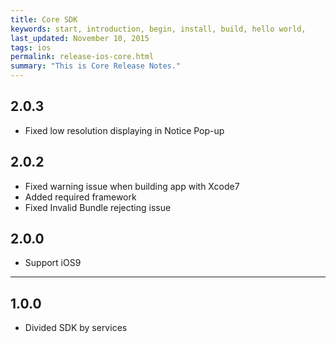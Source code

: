```yaml
---
title: Core SDK
keywords: start, introduction, begin, install, build, hello world,
last_updated: November 10, 2015
tags: ios
permalink: release-ios-core.html
summary: "This is Core Release Notes."
---
```


## 2.0.3
* Fixed low resolution displaying in Notice Pop-up

## 2.0.2
* Fixed warning issue when building app with Xcode7
* Added required framework
* Fixed Invalid Bundle rejecting issue

## 2.0.0
* Support iOS9

---

## 1.0.0
* Divided SDK by services
